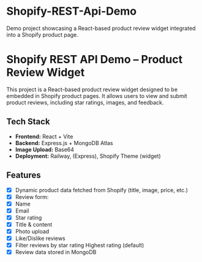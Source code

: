 # Shopify-REST-Api-Demo
Demo project showcasing a React-based product review widget integrated into a Shopify product page.

# Shopify REST API Demo – Product Review Widget

This project is a React-based product review widget designed to be embedded in Shopify product pages. It allows users to view and submit product reviews, including star ratings, images, and feedback.

## Tech Stack

- **Frontend:** React + Vite
- **Backend:** Express.js + MongoDB Atlas
- **Image Upload:** Base64 
- **Deployment:** Railway, (Express), Shopify Theme (widget)

##  Features

- [x] Dynamic product data fetched from Shopify (title, image, price, etc.)
- [x] Review form:
- [x]  Name
- [x]  Email
- [x]  Star rating
- [x]  Title & content
- [x]  Photo upload
- [x] Like/Dislike reviews
- [x] Filter reviews by star rating Highest rating (default)
- [x] Review data stored in MongoDB

